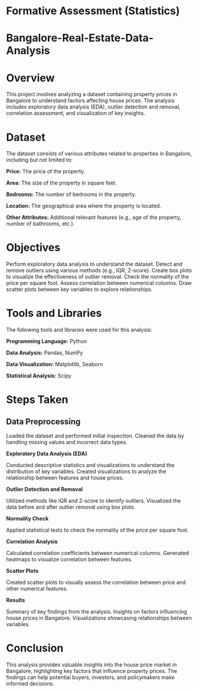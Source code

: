 # Formative Assessment (Statistics)

# Bangalore-Real-Estate-Data-Analysis

# Overview
This project involves analyzing a dataset containing property prices in Bangalore to understand factors affecting house prices. The analysis includes exploratory data analysis (EDA), outlier detection and removal, correlation assessment, and visualization of key insights.

# Dataset
The dataset consists of various attributes related to properties in Bangalore, including but not limited to:

**Price:** The price of the property.

**Area:** The size of the property in square feet.

**Bedrooms:** The number of bedrooms in the property.

**Location:** The geographical area where the property is located.

**Other Attributes:** Additional relevant features (e.g., age of the property, number of bathrooms, etc.).

# Objectives
Perform exploratory data analysis to understand the dataset.
Detect and remove outliers using various methods (e.g., IQR, Z-score).
Create box plots to visualize the effectiveness of outlier removal.
Check the normality of the price per square foot.
Assess correlation between numerical columns.
Draw scatter plots between key variables to explore relationships.

# Tools and Libraries
The following tools and libraries were used for this analysis:

**Programming Language:** Python

**Data Analysis:** Pandas, NumPy

**Data Visualization:** Matplotlib, Seaborn

**Statistical Analysis:** Scipy

# Steps Taken
## Data Preprocessing

Loaded the dataset and performed initial inspection.
Cleaned the data by handling missing values and incorrect data types.

**Exploratory Data Analysis (EDA)**

Conducted descriptive statistics and visualizations to understand the distribution of key variables.
Created visualizations to analyze the relationship between features and house prices.

**Outlier Detection and Removal**

Utilized methods like IQR and Z-score to identify outliers.
Visualized the data before and after outlier removal using box plots.

**Normality Check**

Applied statistical tests to check the normality of the price per square foot.

**Correlation Analysis**

Calculated correlation coefficients between numerical columns.
Generated heatmaps to visualize correlation between features.

**Scatter Plots**

Created scatter plots to visually assess the correlation between price and other numerical features.

**Results**

Summary of key findings from the analysis.
Insights on factors influencing house prices in Bangalore.
Visualizations showcasing relationships between variables.

# Conclusion
This analysis provides valuable insights into the house price market in Bangalore, highlighting key factors that influence property prices. The findings can help potential buyers, investors, and policymakers make informed decisions.
